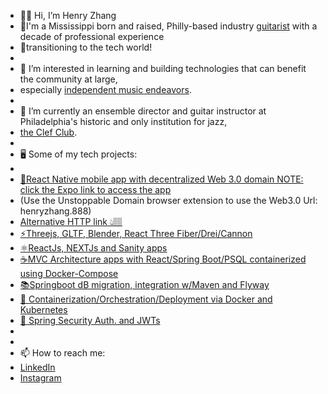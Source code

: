 - 👋🏽 Hi, I’m Henry Zhang
- 🎸I'm a Mississippi born and raised, Philly-based industry [guitarist](https://www.youtube.com/watch?v=R6bBF_57KaY) with a decade of professional experience 
- 💾transitioning to the tech world!
- 
- 👀 I’m interested in learning and building technologies that can benefit the community at large, 
- especially [independent music endeavors](https://www.youtube.com/watch?v=2xAy6lxBZLY).
- 
- 🌱 I’m currently an ensemble director and guitar instructor at Philadelphia's historic and only institution for jazz, 
- [the Clef Club](https://clefclubofjazz.org/). 
-
- 🖥 Some of my tech projects:
- 
- [📱React Native mobile app with decentralized Web 3.0 domain NOTE: click the Expo link to access the app](https://bafybeidwk3pxjxav5laqxwnie3pnlk4flzidftxzsksebn7u2ipxhbvnia.ipfs.dweb.link/)
- (Use the Unstoppable Domain browser extension to use the Web3.0 Url: henryzhang.888)
- [Alternative HTTP link 👆🏽](https://cold-waterfall-0983.on.fleek.co)
- [⚡️Threejs, GLTF, Blender, React Three Fiber/Drei/Cannon](https://minecraft3clone-g8o6.vercel.app/)
- [⚛️ReactJs, NEXTJs and Sanity apps](https://ecommerce-react-hzhang20902.vercel.app/)
- [☕️MVC Architecture apps with React/Spring Boot/PSQL containerized using Docker-Compose](https://github.com/hzhang20902/portfolioFSdockerDeploy)
- [📚Springboot dB migration, integration w/Maven and Flyway](https://github.com/hzhang20902/animalShelter-app-backend)
- [🐳 Containerization/Orchestration/Deployment via Docker and Kubernetes](https://github.com/hzhang20902/portfolioFSdockerDeploy)
- [🔐 Spring Security Auth. and JWTs](https://github.com/hzhang20902/jwtSetup)
- 
- 
- 📫 How to reach me: 
- [LinkedIn](https://www.linkedin.com/in/henryzthatsme)
- [Instagram](https://www.instagram.com/figgsboson/ 'Music and code! Yay!')

<!---
hzhang20902/hzhang20902 is a ✨ special ✨ repository because its `README.md` (this file) appears on your GitHub profile.
You can click the Preview link to take a look at your changes.
--->
